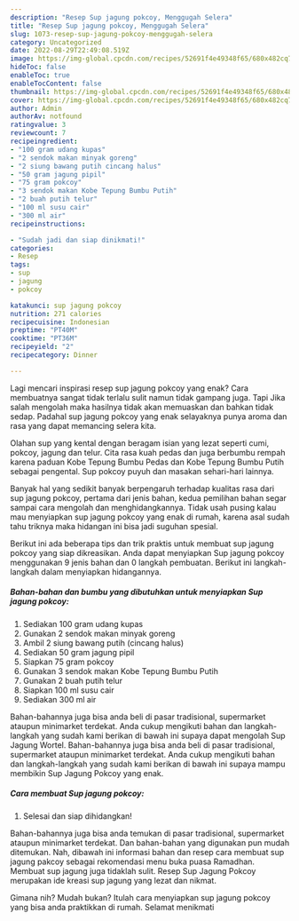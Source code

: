 ```yaml
---
description: "Resep Sup jagung pokcoy, Menggugah Selera"
title: "Resep Sup jagung pokcoy, Menggugah Selera"
slug: 1073-resep-sup-jagung-pokcoy-menggugah-selera
category: Uncategorized
date: 2022-08-29T22:49:08.519Z
image: https://img-global.cpcdn.com/recipes/52691f4e49348f65/680x482cq70/sup-jagung-pokcoy-foto-resep-utama.jpg
hideToc: false
enableToc: true
enableTocContent: false
thumbnail: https://img-global.cpcdn.com/recipes/52691f4e49348f65/680x482cq70/sup-jagung-pokcoy-foto-resep-utama.jpg
cover: https://img-global.cpcdn.com/recipes/52691f4e49348f65/680x482cq70/sup-jagung-pokcoy-foto-resep-utama.jpg
author: Admin
authorAv: notfound
ratingvalue: 3
reviewcount: 7
recipeingredient:
- "100 gram udang kupas"
- "2 sendok makan minyak goreng"
- "2 siung bawang putih cincang halus"
- "50 gram jagung pipil"
- "75 gram pokcoy"
- "3 sendok makan Kobe Tepung Bumbu Putih"
- "2 buah putih telur"
- "100 ml susu cair"
- "300 ml air"
recipeinstructions:

- "Sudah jadi dan siap dinikmati!"
categories:
- Resep
tags:
- sup
- jagung
- pokcoy

katakunci: sup jagung pokcoy 
nutrition: 271 calories
recipecuisine: Indonesian
preptime: "PT40M"
cooktime: "PT36M"
recipeyield: "2"
recipecategory: Dinner

---
```



Lagi mencari inspirasi resep sup jagung pokcoy yang enak? Cara membuatnya sangat tidak terlalu sulit namun tidak gampang juga. Tapi Jika salah mengolah maka hasilnya tidak akan memuaskan dan bahkan tidak sedap. Padahal sup jagung pokcoy yang enak selayaknya punya aroma dan rasa yang dapat memancing selera kita.


Olahan sup yang kental dengan beragam isian yang lezat seperti cumi, pokcoy, jagung dan telur. Cita rasa kuah pedas dan juga berbumbu rempah karena paduan Kobe Tepung Bumbu Pedas dan Kobe Tepung Bumbu Putih sebagai pengental. Sup pokcoy puyuh dan masakan sehari-hari lainnya.

Banyak hal yang sedikit banyak berpengaruh terhadap kualitas rasa dari sup jagung pokcoy, pertama dari jenis bahan, kedua pemilihan bahan segar sampai cara mengolah dan menghidangkannya. Tidak usah pusing kalau mau menyiapkan sup jagung pokcoy yang enak di rumah, karena asal sudah tahu triknya maka hidangan ini bisa jadi suguhan spesial.


Berikut ini ada beberapa tips dan trik praktis untuk membuat sup jagung pokcoy yang siap dikreasikan. Anda dapat menyiapkan Sup jagung pokcoy menggunakan 9 jenis bahan dan 0 langkah pembuatan. Berikut ini langkah-langkah dalam menyiapkan hidangannya.

<!--inarticleads1-->

##### Bahan-bahan dan bumbu yang dibutuhkan untuk menyiapkan Sup jagung pokcoy:

1. Sediakan 100 gram udang kupas
1. Gunakan 2 sendok makan minyak goreng
1. Ambil 2 siung bawang putih (cincang halus)
1. Sediakan 50 gram jagung pipil
1. Siapkan 75 gram pokcoy
1. Gunakan 3 sendok makan Kobe Tepung Bumbu Putih
1. Gunakan 2 buah putih telur
1. Siapkan 100 ml susu cair
1. Sediakan 300 ml air


Bahan-bahannya juga bisa anda beli di pasar tradisional, supermarket ataupun minimarket terdekat. Anda cukup mengikuti bahan dan langkah-langkah yang sudah kami berikan di bawah ini supaya dapat mengolah Sup Jagung Wortel. Bahan-bahannya juga bisa anda beli di pasar tradisional, supermarket ataupun minimarket terdekat. Anda cukup mengikuti bahan dan langkah-langkah yang sudah kami berikan di bawah ini supaya mampu membikin Sup Jagung Pokcoy yang enak. 

<!--inarticleads2-->

##### Cara membuat Sup jagung pokcoy:


1. Selesai dan siap dihidangkan!

Bahan-bahannya juga bisa anda temukan di pasar tradisional, supermarket ataupun minimarket terdekat. Dan bahan-bahan yang digunakan pun mudah ditemukan. Nah, dibawah ini informasi bahan dan resep cara membuat sup jagung pakcoy sebagai rekomendasi menu buka puasa Ramadhan. Membuat sup jagung juga tidaklah sulit. Resep Sup Jagung Pokcoy merupakan ide kreasi sup jagung yang lezat dan nikmat. 

Gimana nih? Mudah bukan? Itulah cara menyiapkan sup jagung pokcoy yang bisa anda praktikkan di rumah. Selamat menikmati
